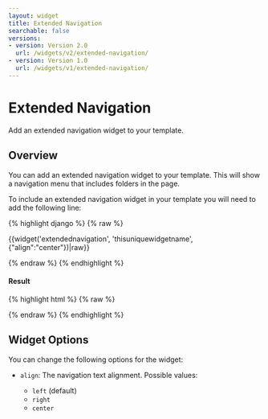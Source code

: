 ```yaml
---
layout: widget
title: Extended Navigation
searchable: false
versions:
- version: Version 2.0
  url: /widgets/v2/extended-navigation/
- version: Version 1.0
  url: /widgets/v1/extended-navigation/
---
```


# Extended Navigation

Add an extended navigation widget to your template.

## Overview

You can add an extended navigation widget to your template. This will show a navigation menu that includes folders in the page.

To include an extended navigation widget in your template you will need to add the following line:

{% highlight django %}
{% raw %}

  {{widget('extendednavigation', 'thisuniquewidgetname', {"align":"center"})|raw}}

{% endraw %}
{% endhighlight %}


<h4>Result</h4>
{% highlight html %}
{% raw %}

  <!-- v2 widget HTML output -->

{% endraw %}
{% endhighlight %}

## Widget Options

You can change the following options for the widget:

* ```align```: The navigation text alignment. Possible values: 

  * ```left``` (default)
  * ```right```
  * ```center```
